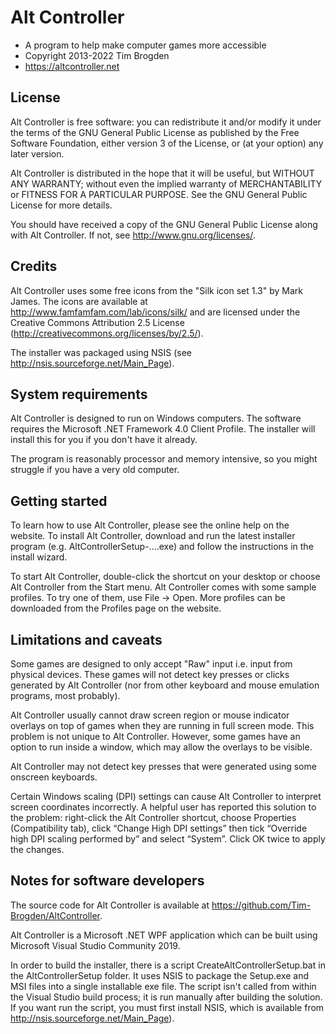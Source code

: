 # Alt Controller
- A program to help make computer games more accessible
- Copyright 2013-2022 Tim Brogden
- https://altcontroller.net 

## License
Alt Controller is free software: you can redistribute it and/or modify it under the terms of the GNU General Public License as published by the Free Software Foundation, either version 3 of the License, or (at your option) any later version.

Alt Controller is distributed in the hope that it will be useful, but WITHOUT ANY WARRANTY; without even the implied warranty of MERCHANTABILITY or FITNESS FOR A PARTICULAR PURPOSE.  See the GNU General Public License for more details.

You should have received a copy of the GNU General Public License along with Alt Controller.  If not, see http://www.gnu.org/licenses/.

## Credits
Alt Controller uses some free icons from the "Silk icon set 1.3" by Mark James. The icons are available at http://www.famfamfam.com/lab/icons/silk/ and are licensed under the Creative Commons Attribution 2.5 License (http://creativecommons.org/licenses/by/2.5/).

The installer was packaged using NSIS (see http://nsis.sourceforge.net/Main_Page).

## System requirements
Alt Controller is designed to run on Windows computers. The software requires the Microsoft .NET Framework 4.0 Client Profile. The installer will install this for you if you don't have it already.

The program is reasonably processor and memory intensive, so you might struggle if you have a very old computer.

## Getting started
To learn how to use Alt Controller, please see the online help on the website.
To install Alt Controller, download and run the latest installer program (e.g. AltControllerSetup-....exe) and follow the instructions in the install wizard. 

To start Alt Controller, double-click the shortcut on your desktop or choose Alt Controller from the Start menu. Alt Controller comes with some sample profiles. To try one of them, use File -> Open. More profiles can be downloaded from the Profiles page on the website.

## Limitations and caveats
Some games are designed to only accept "Raw" input i.e. input from physical devices. These games will not detect key presses or clicks generated by Alt Controller (nor from other keyboard and mouse emulation programs, most probably).

Alt Controller usually cannot draw screen region or mouse indicator overlays on top of games when they are running in full screen mode. This problem is not unique to Alt Controller. However, some games have an option to run inside a window, which may allow the overlays to be visible.

Alt Controller may not detect key presses that were generated using some onscreen keyboards.

Certain Windows scaling (DPI) settings can cause Alt Controller to interpret screen coordinates incorrectly. A helpful user has reported this solution to the problem: right-click the Alt Controller shortcut, choose Properties (Compatibility tab), click “Change High DPI settings” then tick “Override high DPI scaling performed by” and select “System”. Click OK twice to apply the changes.

## Notes for software developers
The source code for Alt Controller is available at https://github.com/Tim-Brogden/AltController.

Alt Controller is a Microsoft .NET WPF application which can be built using Microsoft Visual Studio Community 2019.

In order to build the installer, there is a script CreateAltControllerSetup.bat in the AltControllerSetup folder. It uses NSIS to package the Setup.exe and MSI files into a single installable exe file. The script isn't called from within the Visual Studio build process; it is run manually after building the solution. If you want run the script, you must first install NSIS, which is available from http://nsis.sourceforge.net/Main_Page).